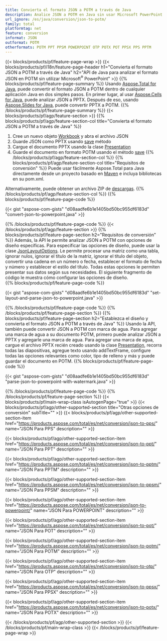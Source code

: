 ```yaml
---
title: Convierta el formato JSON a POTM a través de Java
description: Analice JSON a POTM en Java sin usar Microsoft PowerPoint
url_ignore: /es/java/conversion/json-to-potm/
family: total
platformtag: net
feature: conversion
informat: JSON
outformat: POTM
otherformats: POTM PPT PPSM POWERPOINT OTP POTX POT PPSX PPS PPTM
---
```

{{< blocks/products/pf/feature-page-wrap >}}
{{< blocks/products/pf/i18n/feature-page-header h1="Convierta el formato JSON a POTM a través de Java" h2="API de Java para analizar el formato JSON en POTM sin utilizar Microsoft<sup>&reg;</sup> PowerPoint" >}}
{{% blocks/products/pf/feature-page-summary %}}
Usando [Aspose.Total for Java](https://products.aspose.com/total/java/), puede convertir el formato JSON a POTM dentro de cualquier aplicación Java en dos simples pasos. En primer lugar, al usar [Aspose.Cells for Java](https://products.aspose.com/cells/java/), puede analizar JSON a PPTX. Después de eso, usando [Aspose.Slides for Java](https://products.aspose.com/slides/java/), puede convertir PPTX a POTM.
{{% /blocks/products/pf/feature-page-summary  %}}
{{< blocks/products/pf/agp/feature-section >}}
{{% blocks/products/pf/agp/feature-section-col title="Convierta el formato JSON a POTM a través de Java" %}}
1. Cree un nuevo objeto [Workbook](https://apireference.aspose.com/cells/java/com.aspose.cells/Workbook) y abra el archivo JSON
2. Guarde JSON como PPTX usando [save](https://apireference.aspose.com/cells/java/com.aspose.cells/workbook#save(java.lang.String,%20com.aspose.cells.SaveOptions)) método
3. Cargue el documento PPTX usando la clase [Presentation](https://apireference.aspose.com/slides/java/com.aspose.slides/Presentation)
4. Guarde el documento en formato POTM usando el método [save](https://apireference.aspose.com/slides/java/com.aspose.slides/Presentation#save-java.lang.String-int-)
{{% /blocks/products/pf/agp/feature-section-col %}}
{{% blocks/products/pf/agp/feature-section-col title="Requisitos de conversión" %}}
Puede usar fácilmente Aspose.Total para Java directamente desde un proyecto basado en [Maven](https://repository.aspose.com/webapp/#/artifacts/browse/tree/General/repo/com/aspose/aspose-total) e incluya bibliotecas en su pom.xml.

Alternativamente, puede obtener un archivo ZIP de [descargas](https://downloads.aspose.com/total/java).
{{% /blocks/products/pf/agp/feature-section-col %}}
{{% blocks/products/pf/feature-page-code %}}

{{< gist "aspose-com-gists" "d08aadfe6b1e1405bd50bc955df6183d" "convert-json-to-powerpoint.java" >}}


{{% /blocks/products/pf/feature-page-code %}}
{{< /blocks/products/pf/agp/feature-section >}}
{{% blocks/products/pf/feature-page-section  h2="Requisitos de conversión" %}}
Además, la API le permite analizar JSON a POTM con opciones de diseño específicas. Para especificar las opciones de diseño, puede usar la clase [JsonLayoutOptions](https://apireference.aspose.com/cells/java/com.aspose.cells/jsonlayoutoptions). Le permite procesar una matriz como una tabla, ignorar nulos, ignorar el título de la matriz, ignorar el título del objeto, convertir una cadena en un número o fecha, establecer el formato de fecha y número y establecer el estilo del título. Todas estas opciones le permiten presentar sus datos según sus necesidades. El siguiente fragmento de código le muestra cómo configurar las opciones de diseño.  
{{% blocks/products/pf/feature-page-code %}}

{{< gist "aspose-com-gists" "d08aadfe6b1e1405bd50bc955df6183d" "set-layout-and-parse-json-to-powerpoint.java" >}}

{{% /blocks/products/pf/feature-page-code  %}}
{{% /blocks/products/pf/feature-page-section %}}
{{% blocks/products/pf/feature-page-section  h2="Establezca el diseño y convierta el formato JSON a POTM a través de Java" %}}
Usando la API, también puede convertir JSON a POTM con marca de agua. Para agregar una marca de agua a su documento POTM, primero puede analizar JSON a PPTX y agregarle una marca de agua. Para agregar una marca de agua, cargue el archivo PPTX recién creado usando la clase [Presentation](https://apireference.aspose.com/slides/java/com.aspose.slides/Presentation), recorra todas las diapositivas, agregue texto usando addTextFrame, configure todas las opciones relevantes como color, tipo de relleno y más y puede guardar el documento en POTM. 
{{% blocks/products/pf/feature-page-code %}}

{{< gist "aspose-com-gists" "d08aadfe6b1e1405bd50bc955df6183d" "parse-json-to-powerpoint-with-watermark.java" >}}

{{% /blocks/products/pf/feature-page-code  %}}
{{% /blocks/products/pf/feature-page-section %}}
{{< blocks/products/pf/main-wrap-class isAutogenPage="true" >}}
{{< blocks/products/pf/agp/other-supported-section title="Otras opciones de conversión" subTitle="" >}}
{{< blocks/products/pf/agp/other-supported-section-item href="https://products.aspose.com/total/es/net/conversion/json-to-pps/" name="JSON Para PPS" description="" >}}

{{< blocks/products/pf/agp/other-supported-section-item href="https://products.aspose.com/total/es/net/conversion/json-to-ppt/" name="JSON Para PPT" description="" >}}

{{< blocks/products/pf/agp/other-supported-section-item href="https://products.aspose.com/total/es/net/conversion/json-to-pptm/" name="JSON Para PPTM" description="" >}}

{{< blocks/products/pf/agp/other-supported-section-item href="https://products.aspose.com/total/es/net/conversion/json-to-ppsm/" name="JSON Para PPSM" description="" >}}

{{< blocks/products/pf/agp/other-supported-section-item href="https://products.aspose.com/total/es/net/conversion/json-to-powerpoint/" name="JSON Para POWERPOINT" description="" >}}

{{< blocks/products/pf/agp/other-supported-section-item href="https://products.aspose.com/total/es/net/conversion/json-to-pot/" name="JSON Para POT" description="" >}}

{{< blocks/products/pf/agp/other-supported-section-item href="https://products.aspose.com/total/es/net/conversion/json-to-potm/" name="JSON Para POTM" description="" >}}

{{< blocks/products/pf/agp/other-supported-section-item href="https://products.aspose.com/total/es/net/conversion/json-to-otp/" name="JSON Para OTP" description="" >}}

{{< blocks/products/pf/agp/other-supported-section-item href="https://products.aspose.com/total/es/net/conversion/json-to-ppsx/" name="JSON Para PPSX" description="" >}}

{{< blocks/products/pf/agp/other-supported-section-item href="https://products.aspose.com/total/es/net/conversion/json-to-potx/" name="JSON Para POTX" description="" >}}


{{< /blocks/products/pf/agp/other-supported-section >}}
{{< /blocks/products/pf/main-wrap-class >}}
{{< /blocks/products/pf/feature-page-wrap >}}